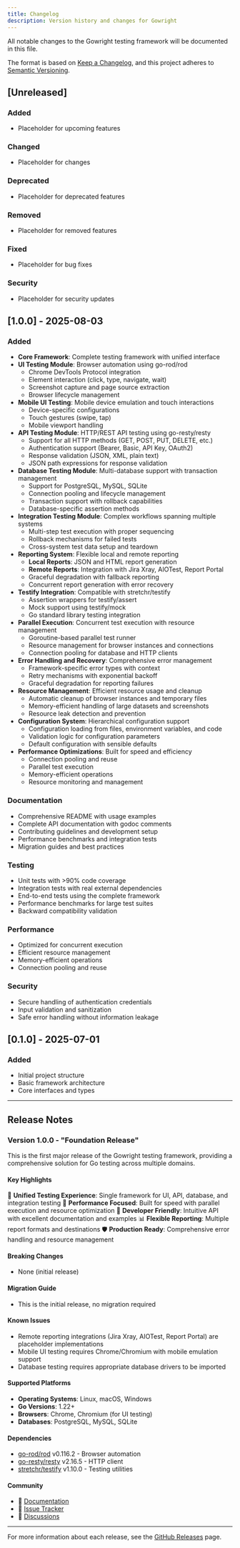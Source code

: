 ```yaml
---
title: Changelog
description: Version history and changes for Gowright
---
```


All notable changes to the Gowright testing framework will be documented in this file.

The format is based on [Keep a Changelog](https://keepachangelog.com/en/1.0.0/),
and this project adheres to [Semantic Versioning](https://semver.org/spec/v2.0.0.html).

## [Unreleased]

### Added
- Placeholder for upcoming features

### Changed
- Placeholder for changes

### Deprecated
- Placeholder for deprecated features

### Removed
- Placeholder for removed features

### Fixed
- Placeholder for bug fixes

### Security
- Placeholder for security updates

## [1.0.0] - 2025-08-03

### Added
- **Core Framework**: Complete testing framework with unified interface
- **UI Testing Module**: Browser automation using go-rod/rod
  - Chrome DevTools Protocol integration
  - Element interaction (click, type, navigate, wait)
  - Screenshot capture and page source extraction
  - Browser lifecycle management
- **Mobile UI Testing**: Mobile device emulation and touch interactions
  - Device-specific configurations
  - Touch gestures (swipe, tap)
  - Mobile viewport handling
- **API Testing Module**: HTTP/REST API testing using go-resty/resty
  - Support for all HTTP methods (GET, POST, PUT, DELETE, etc.)
  - Authentication support (Bearer, Basic, API Key, OAuth2)
  - Response validation (JSON, XML, plain text)
  - JSON path expressions for response validation
- **Database Testing Module**: Multi-database support with transaction management
  - Support for PostgreSQL, MySQL, SQLite
  - Connection pooling and lifecycle management
  - Transaction support with rollback capabilities
  - Database-specific assertion methods
- **Integration Testing Module**: Complex workflows spanning multiple systems
  - Multi-step test execution with proper sequencing
  - Rollback mechanisms for failed tests
  - Cross-system test data setup and teardown
- **Reporting System**: Flexible local and remote reporting
  - **Local Reports**: JSON and HTML report generation
  - **Remote Reports**: Integration with Jira Xray, AIOTest, Report Portal
  - Graceful degradation with fallback reporting
  - Concurrent report generation with error recovery
- **Testify Integration**: Compatible with stretchr/testify
  - Assertion wrappers for testify/assert
  - Mock support using testify/mock
  - Go standard library testing integration
- **Parallel Execution**: Concurrent test execution with resource management
  - Goroutine-based parallel test runner
  - Resource management for browser instances and connections
  - Connection pooling for database and HTTP clients
- **Error Handling and Recovery**: Comprehensive error management
  - Framework-specific error types with context
  - Retry mechanisms with exponential backoff
  - Graceful degradation for reporting failures
- **Resource Management**: Efficient resource usage and cleanup
  - Automatic cleanup of browser instances and temporary files
  - Memory-efficient handling of large datasets and screenshots
  - Resource leak detection and prevention
- **Configuration System**: Hierarchical configuration support
  - Configuration loading from files, environment variables, and code
  - Validation logic for configuration parameters
  - Default configuration with sensible defaults
- **Performance Optimizations**: Built for speed and efficiency
  - Connection pooling and reuse
  - Parallel test execution
  - Memory-efficient operations
  - Resource monitoring and management

### Documentation
- Comprehensive README with usage examples
- Complete API documentation with godoc comments
- Contributing guidelines and development setup
- Performance benchmarks and integration tests
- Migration guides and best practices

### Testing
- Unit tests with >90% code coverage
- Integration tests with real external dependencies
- End-to-end tests using the complete framework
- Performance benchmarks for large test suites
- Backward compatibility validation

### Performance
- Optimized for concurrent execution
- Efficient resource management
- Memory-efficient operations
- Connection pooling and reuse

### Security
- Secure handling of authentication credentials
- Input validation and sanitization
- Safe error handling without information leakage

## [0.1.0] - 2025-07-01

### Added
- Initial project structure
- Basic framework architecture
- Core interfaces and types

---

## Release Notes

### Version 1.0.0 - "Foundation Release"

This is the first major release of the Gowright testing framework, providing a comprehensive solution for Go testing across multiple domains.

#### Key Highlights

🌟 **Unified Testing Experience**: Single framework for UI, API, database, and integration testing
🚀 **Performance Focused**: Built for speed with parallel execution and resource optimization
🔧 **Developer Friendly**: Intuitive API with excellent documentation and examples
📊 **Flexible Reporting**: Multiple report formats and destinations
🛡️ **Production Ready**: Comprehensive error handling and resource management

#### Breaking Changes
- None (initial release)

#### Migration Guide
- This is the initial release, no migration required

#### Known Issues
- Remote reporting integrations (Jira Xray, AIOTest, Report Portal) are placeholder implementations
- Mobile UI testing requires Chrome/Chromium with mobile emulation support
- Database testing requires appropriate database drivers to be imported

#### Supported Platforms
- **Operating Systems**: Linux, macOS, Windows
- **Go Versions**: 1.22+
- **Browsers**: Chrome, Chromium (for UI testing)
- **Databases**: PostgreSQL, MySQL, SQLite

#### Dependencies
- [go-rod/rod](https://github.com/go-rod/rod) v0.116.2 - Browser automation
- [go-resty/resty](https://github.com/go-resty/resty) v2.16.5 - HTTP client
- [stretchr/testify](https://github.com/stretchr/testify) v1.10.0 - Testing utilities

#### Community
- 📖 [Documentation](https://your-org.github.io/gowright/)
- 🐛 [Issue Tracker](https://github.com/your-org/gowright/issues)
- 💬 [Discussions](https://github.com/your-org/gowright/discussions)

---

For more information about each release, see the [GitHub Releases](https://github.com/your-org/gowright/releases) page.